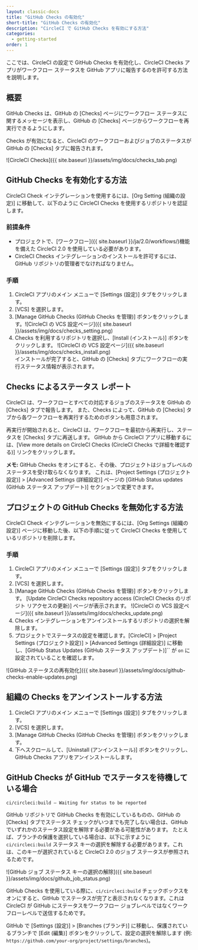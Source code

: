 ```yaml
---
layout: classic-docs
title: "GitHub Checks の有効化"
short-title: "GitHub Checks の有効化"
description: "CircleCI で GitHub Checks を有効にする方法"
categories:
  - getting-started
order: 1
---
```


ここでは、CircleCI の設定で GitHub Checks を有効化し、CircleCI Checks アプリがワークフロー ステータスを GitHub アプリに報告するのを許可する方法を説明します。

## 概要

GitHub Checks は、GitHub の [Checks] ページにワークフロー ステータスに関するメッセージを表示し、GitHub の [Checks] ページからワークフローを再実行できるようにします。

Checks が有効になると、CircleCI のワークフローおよびジョブのステータスが GitHub の [Checks] タブに報告されます。

![CircleCI Checks]({{ site.baseurl }}/assets/img/docs/checks_tab.png)

## GitHub Checks を有効化する方法

CircleCI Check インテグレーションを使用するには、[Org Setting (組織の設定)] に移動して、以下のように CircleCI Checks を使用するリポジトリを認証します。

### 前提条件

- プロジェクトで、[ワークフロー]({{ site.baseurl }}/ja/2.0/workflows/)機能を備えた CircleCI 2.0 を使用している必要があります。
- CircleCI Checks インテグレーションのインストールを許可するには、GitHub リポジトリの管理者でなければなりません。

### 手順

1. CircleCI アプリのメイン メニューで [Settings (設定)] タブをクリックします。
2. [VCS] を選択します。 
3. [Manage GitHub Checks (GitHub Checks を管理)] ボタンをクリックします。![CircleCI の VCS 設定ページ]({{ site.baseurl }}/assets/img/docs/checks_setting.png)
4. Checks を利用するリポジトリを選択し、[Install (インストール)] ボタンをクリックします。 ![CircleCI の VCS 設定ページ]({{ site.baseurl }}/assets/img/docs/checks_install.png)  
    インストールが完了すると、GitHub の [Checks] タブにワークフローの実行ステータス情報が表示されます。 

## Checks によるステータス レポート

CircleCI は、ワークフローとすべての対応するジョブのステータスを GitHub の [Checks] タブで報告します。 また、Checks によって、GitHub の [Checks] タブから各ワークフローを再実行するためのボタンも用意されます。

再実行が開始されると、CircleCI は、ワークフローを最初から再実行し、ステータスを [Checks] タブに再送します。 GitHub から CircleCI アプリに移動するには、[View more details on CircleCI Checks (CircleCI Checks で詳細を確認する)] リンクをクリックします。

**メモ:** GitHub Checks をオンにすると、その後、プロジェクトはジョブレベルのステータスを受け取らなくなります。 これは、[Project Settings (プロジェクト設定)] > [Advanced Settings (詳細設定)] ページの [GitHub Status updates (GitHub ステータス アップデート)] セクションで変更できます。

## プロジェクトの GitHub Checks を無効化する方法

CircleCI Check インテグレーションを無効にするには、[Org Settings (組織の設定)] ページに移動した後、以下の手順に従って CircleCI Checks を使用しているリポジトリを削除します。

### 手順

1. CircleCI アプリのメイン メニューで [Settings (設定)] タブをクリックします。
2. [VCS] を選択します。 
3. [Manage GitHub Checks (GitHub Checks を管理)] ボタンをクリックします。 [Update CircleCI Checks repository access (CircleCI Checks のリポジト リアクセスの更新)] ページが表示されます。 ![CircleCI の VCS 設定ページ]({{ site.baseurl }}/assets/img/docs/checks_update.png)
4. Checks インテグレーションをアンインストールするリポジトリの選択を解除します。
5. プロジェクトでステータスの設定を確認します。[CircleCI] > [Project Settings (プロジェクト設定)] > [Advanced Settings (詳細設定)] に移動し、[GitHub Status Updates (GitHub ステータス アップデート)]`` が `on` に設定されていることを確認します。

![GitHub ステータスの再有効化]({{ site.baseurl }}/assets/img/docs/github-checks-enable-updates.png)

## 組織の Checks をアンインストールする方法

1. CircleCI アプリのメイン メニューで [Settings (設定)] タブをクリックします。
2. [VCS] を選択します。
3. [Manage GitHub Checks (GitHub Checks を管理)] ボタンをクリックします。
4. 下へスクロールして、[Uninstall (アンインストール)] ボタンをクリックし、GitHub Checks アプリをアンインストールします。

## GitHub Checks が GitHub でステータスを待機している場合

`ci/circleci:build — Waiting for status to be reported`

GitHub リポジトリで GitHub Checks を有効にしているものの、GitHub の [Checks] タブでステータス チェックがいつまでも完了しない場合は、GitHub でいずれかのステータス設定を解除する必要がある可能性があります。 たとえば、ブランチの保護を選択している場合は、以下に示すように `ci/circleci:build` ステータス キーの選択を解除する必要があります。これは、このキーが選択されていると CircleCI 2.0 のジョブ ステータスが参照されるためです。

![GitHub ジョブ ステータス キーの選択の解除]({{ site.baseurl }}/assets/img/docs/github_job_status.png)

GitHub Checks を使用している際に、`ci/circleci:build` チェックボックスをオンにすると、GitHub でステータスが完了と表示されなくなります。これは CircleCI が GitHub にステータスをワークフロー ジョブレベルではなくワークフローレベルで送信するためです。

GitHub で [Settings (設定)] > [Branches (ブランチ)] に移動し、保護されているブランチで [Edit (編集)] ボタンをクリックして、設定の選択を解除します (例: `https://github.com/your-org/project/settings/branches`)。
